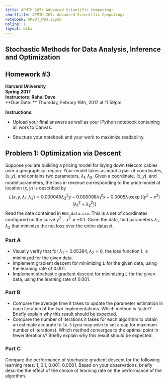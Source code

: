```yaml
---
title: APMTH 207: Advanced Scientific Computing:
shorttitle: APMTH 207: Advanced Scientific Computing:
notebook: AM207_HW3.ipynb
noline: 1
layout: wiki
---
```

## Stochastic Methods for Data Analysis, Inference and Optimization
## Homework #3
**Harvard University**<br>
**Spring 2017**<br>
**Instructors: Rahul Dave**<br>
**Due Date: ** Thursday, Febrary 16th, 2017 at 11:59pm

**Instructions:**

- Upload your final answers as well as your iPython notebook containing all work to Canvas.

- Structure your notebook and your work to maximize readability.

## Problem 1: Optimization via Descent

Suppose you are building a pricing model for laying down telecom cables over a geographical region. Your model takes as input a pair of  coordinates, $(x, y)$, and contains two parameters, $\lambda_1, \lambda_2$. Given a coordinate, $(x, y)$, and model parameters, the loss in revenue corresponding to the price model at location $(x, y)$ is described by
$$
L(x, y, \lambda_1, \lambda_2) = 0.000045\lambda_2^2 y - 0.000098\lambda_1^2 x - 0.0005\lambda_1 x\exp\left\{\left(y^2 - x^2\right)\left(\lambda_1^2 + \lambda_2^2\right)\right\}
$$
Read the data contained in `HW3_data.csv`. This is a set of coordinates configured on the curve $y^2 - x^2 = -0.1$. Given the data, find parameters $\lambda_1, \lambda_2$ that minimize the net loss over the entire dataset.

### Part A
- Visually verify that for $\lambda_1 = 2.05384, \lambda_2 = 0$, the loss function $L$ is minimized for the given data.
- Implement gradient descent for minimizing $L$ for the given data, using the learning rate of 0.001.
- Implement stochastic gradient descent for minimizing $L$ for the given data, using the learning rate of 0.001.

### Part B
- Compare the average time it takes to update the parameter estimation in each iteration of the two implementations. Which method is faster? Briefly explain why this result should be expected.
- Compare the number of iterations it takes for each algorithm to obtain an estimate accurate to `1e-3` (you may wish to set a cap for maximum number of iterations). Which method converges to the optimal point in fewer iterations? Briefly explain why this result should be expected.

### Part C
Compare the performance of stochastic gradient descent for the following learning rates: 1, 0.1, 0.001, 0.0001. Based on your observations, briefly describe the effect of the choice of learning rate on the performance of the algorithm.
